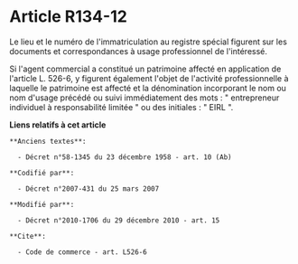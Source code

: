 # Article R134-12

Le lieu et le numéro de l'immatriculation au registre spécial figurent sur les documents et correspondances à usage
professionnel de l'intéressé. 

Si l'agent commercial a constitué un patrimoine affecté en application de l'article L. 526-6, y figurent également l'objet de
l'activité professionnelle à laquelle le patrimoine est affecté et la dénomination incorporant le nom ou nom d'usage précédé
ou suivi immédiatement des mots : " entrepreneur individuel à responsabilité limitée " ou des initiales : " EIRL ".

**Liens relatifs à cet article**

	**Anciens textes**:

	  - Décret n°58-1345 du 23 décembre 1958 - art. 10 (Ab)

	**Codifié par**:

	  - Décret n°2007-431 du 25 mars 2007

	**Modifié par**:

	  - Décret n°2010-1706 du 29 décembre 2010 - art. 15

	**Cite**:

	  - Code de commerce - art. L526-6
